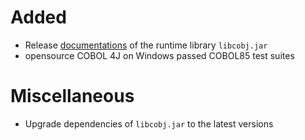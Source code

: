 # Added
* Release [documentations](https://opensourcecobol.github.io/opensourcecobol4j/javadoc/libcobj/index.html) of the runtime library `libcobj.jar`
* opensource COBOL 4J on Windows passed COBOL85 test suites
# Miscellaneous
* Upgrade dependencies of `libcobj.jar` to the latest versions